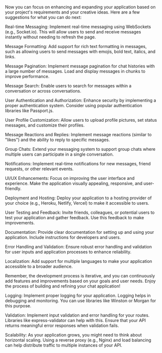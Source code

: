 Now you can focus on enhancing and expanding your application based on your project's requirements and your creative ideas. Here are a few suggestions for what you can do next:

Real-time Messaging: Implement real-time messaging using WebSockets (e.g., Socket.io). This will allow users to send and receive messages instantly without needing to refresh the page.

Message Formatting: Add support for rich text formatting in messages, such as allowing users to send messages with emojis, bold text, italics, and links.

Message Pagination: Implement message pagination for chat histories with a large number of messages. Load and display messages in chunks to improve performance.

Message Search: Enable users to search for messages within a conversation or across conversations.

User Authentication and Authorization: Enhance security by implementing a proper authentication system. Consider using popular authentication libraries like Passport.js.

User Profile Customization: Allow users to upload profile pictures, set status messages, and customize their profiles.

Message Reactions and Replies: Implement message reactions (similar to "likes") and the ability to reply to specific messages.

Group Chats: Extend your messaging system to support group chats where multiple users can participate in a single conversation.

Notifications: Implement real-time notifications for new messages, friend requests, or other relevant events.

UI/UX Enhancements: Focus on improving the user interface and experience. Make the application visually appealing, responsive, and user-friendly.

Deployment and Hosting: Deploy your application to a hosting provider of your choice (e.g., Heroku, Netlify, Vercel) to make it accessible to users.

User Testing and Feedback: Invite friends, colleagues, or potential users to test your application and gather feedback. Use this feedback to make improvements.

Documentation: Provide clear documentation for setting up and using your application. Include instructions for developers and users.

Error Handling and Validation: Ensure robust error handling and validation for user inputs and application processes to enhance reliability.

Localization: Add support for multiple languages to make your application accessible to a broader audience.

Remember, the development process is iterative, and you can continuously add features and improvements based on your goals and user needs. Enjoy the process of building and refining your chat application!



Logging: Implement proper logging for your application. Logging helps in debugging and monitoring. You can use libraries like Winston or Morgan for this purpose.

Validation: Implement input validation and error handling for your routes. Libraries like express-validator can help with this. Ensure that your API returns meaningful error responses when validation fails.

Scalability: As your application grows, you might need to think about horizontal scaling. Using a reverse proxy (e.g., Nginx) and load balancing can help distribute traffic to multiple instances of your API.

